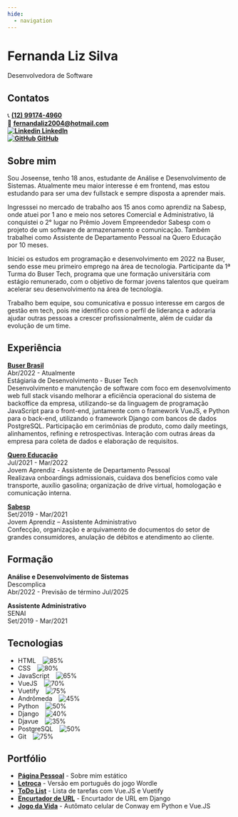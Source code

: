 ```yaml
---
hide:
  - navigation
---
```

# Fernanda Liz Silva
Desenvolvedora de Software
## Contatos
:telephone_receiver: **[(12) 99174-4960](https://wa.me/5512991744960)** <br>
:email: [**fernandaliz2004@hotmail.com**](mailto:fernandaliz2004@hotmail.com) <br>
**[![Linkedin](https://i.stack.imgur.com/gVE0j.png) LinkedIn](https://www.linkedin.com/in/fernanda-liz-silva/)** <br>
**[![GitHub](https://i.stack.imgur.com/tskMh.png) GitHub](https://github.com/fernandalizs)**

## Sobre mim
Sou Joseense, tenho 18 anos, estudante de Análise e Desenvolvimento de Sistemas.
Atualmente meu maior interesse é em frontend, mas estou estudando para ser uma dev fullstack e sempre disposta a aprender mais. 

Ingresssei no mercado de trabalho aos 15 anos como aprendiz na Sabesp, onde atuei  por 1 ano e meio nos setores Comercial e Administrativo, lá conquistei o 2° lugar no Prêmio Jovem Empreendedor Sabesp com o projeto de um software de armazenamento e comunicação. Também trabalhei como Assistente de Departamento Pessoal na Quero Educação por 10 meses.

Iniciei os estudos em programação e desenvolvimento em 2022 na Buser, sendo esse meu primeiro emprego na área de tecnologia. Participante da 1ª Turma do Buser Tech, programa que une formação universitária com estágio remunerado, com o objetivo de formar jovens talentos que queiram acelerar seu desenvolvimento na área de tecnologia.

Trabalho bem equipe, sou comunicativa e possuo interesse em cargos de gestão em tech, pois me identifico com o perfil de liderança e adoraria ajudar outras pessoas a crescer profissionalmente, além de cuidar da evolução de um time.

## Experiência
**[Buser Brasil](https://www.buser.com.br/)** <br>
Abr/2022 - Atualmente <br>
Estágiaria de Desenvolvimento -  Buser Tech<br>
Desenvolvimento e manutenção de software com foco em desenvolvimento web full stack visando melhorar a eficiência operacional do sistema de backoffice da empresa, utilizando-se da linguagem de programação JavaScript para o front-end, juntamente com o framework VueJS, e Python para o back-end, utilizando o framework Django com bancos de dados PostgreSQL.
Participação em cerimônias de produto, como daily meetings, alinhamentos, refining e retrospectivas. Interação com outras áreas da empresa para coleta de dados e elaboração de requisitos.

**[Quero Educação](https://sobre.quero.com/)** <br>
Jul/2021 - Mar/2022 <br>
Jovem Aprendiz - Assistente de Departamento Pessoal <br>
Realizava onboardings admissionais, cuidava dos benefícios como vale transporte, auxílio gasolina; organização de drive virtual, homologação e comunicação interna.

**[Sabesp](https://site.sabesp.com.br/site/Default.aspx)** <br>
Set/2019 - Mar/2021 <br>
Jovem Aprendiz – Assistente Administrativo <br>
Confecção, organização e arquivamento de documentos do setor de grandes consumidores, anulação de débitos e atendimento ao cliente.

## Formação
**Análise e Desenvolvimento de Sistemas** <br>
Descomplica <br>
Abr/2022 - Previsão de término Jul/2025

**Assistente Administrativo** <br>
SENAI <br>
Set/2019 - Mar/2021 <br>

## Tecnologias
- HTML &ensp; ![85%](https://progress-bar.dev/85)
- CSS &ensp; ![80%](https://progress-bar.dev/80)
- JavaScript &ensp; ![65%](https://progress-bar.dev/65)
- VueJS &ensp; ![70%](https://progress-bar.dev/70)
- Vuetify &ensp; ![75%](https://progress-bar.dev/75)
- Andrômeda &ensp; ![45%](https://progress-bar.dev/45)
- Python &ensp; ![50%](https://progress-bar.dev/50)
- Django &ensp; ![40%](https://progress-bar.dev/40)
- Djavue  &ensp; ![35%](https://progress-bar.dev/35)
- PostgreSQL  &ensp; ![50%](https://progress-bar.dev/50)
- Git  &ensp; ![75%](https://progress-bar.dev/75)

## Portfólio 
- **[Página Pessoal](https://fernandalizs.github.io/Desafio-Final/)** - Sobre mim estático
- **[Letroca](https://fernandalizs.github.io/Letroca/)** - Versão em português do jogo Wordle
- **[ToDo List](https://github.com/fernandalizs/ToDoComponents)** - Lista de tarefas com Vue.JS e Vuetify
- **[Encurtador de URL](https://github.com/felipesoaresfl/django-encurtador-URL)** - Encurtador de URL em Django
- **[Jogo da Vida](https://github.com/fernandalizs/gameoflife)** - Autômato celular de Conway em Python e Vue.JS